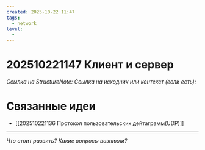 ```yaml
---
created: 2025-10-22 11:47
tags:
  - network
level:
  -
---
```

# 202510221147 Клиент и сервер

*Ссылка на StructureNote:*
*Ссылка на исходник или контекст (если есть):*

# Связанные идеи
- [[202510221136 Протокол пользовательских дейтаграмм(UDP)]]
---

*Что стоит развить? Какие вопросы возникли?*
